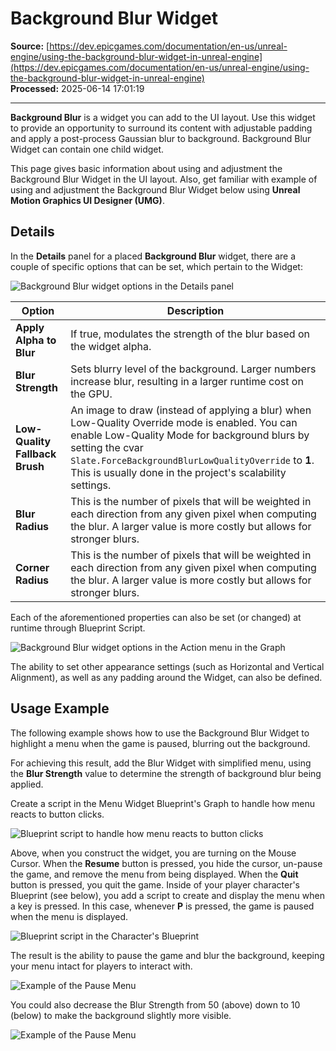 # Background Blur Widget

**Source:** [https://dev.epicgames.com/documentation/en-us/unreal-engine/using-the-background-blur-widget-in-unreal-engine](https://dev.epicgames.com/documentation/en-us/unreal-engine/using-the-background-blur-widget-in-unreal-engine)  
**Processed:** 2025-06-14 17:01:19

---

**Background Blur** is a widget you can add to the UI layout. Use this widget to provide an opportunity to surround its content with adjustable padding and apply a post-process Gaussian blur to background. Background Blur Widget can contain one child widget.

This page gives basic information about using and adjustment the Background Blur Widget in the UI layout. Also, get familiar with example of using and adjustment the Background Blur Widget below using **Unreal Motion Graphics UI Designer (UMG)**.

## Details

In the **Details** panel for a placed **Background Blur** widget, there are a couple of specific options that can be set, which pertain to the Widget:

![Background Blur widget options in the Details panel](https://d1iv7db44yhgxn.cloudfront.net/documentation/images/1e1a5a37-7d6e-4b9f-858e-8597fc0b9cd5/ue5_1-01-appearance.png "Background Blur widget options in the Details panel")

| Option | Description |
| --- | --- |
| **Apply Alpha to Blur** | If true, modulates the strength of the blur based on the widget alpha. |
| **Blur Strength** | Sets blurry level of the background. Larger numbers increase blur, resulting in a larger runtime cost on the GPU. |
| **Low-Quality Fallback Brush** | An image to draw (instead of applying a blur) when Low-Quality Override mode is enabled. You can enable Low-Quality Mode for background blurs by setting the cvar `Slate.ForceBackgroundBlurLowQualityOverride` to **1**. This is usually done in the project's scalability settings. |
| **Blur Radius** | This is the number of pixels that will be weighted in each direction from any given pixel when computing the blur. A larger value is more costly but allows for stronger blurs. |
| **Corner Radius** | This is the number of pixels that will be weighted in each direction from any given pixel when computing the blur. A larger value is more costly but allows for stronger blurs. |

Each of the aforementioned properties can also be set (or changed) at runtime through Blueprint Script.

![Background Blur widget options in the Action menu in the Graph](https://d1iv7db44yhgxn.cloudfront.net/documentation/images/65476d56-5e67-4d15-b7d5-f8290aa782ab/ue5_1-02-action-graph.png "Background Blur widget options in the Action menu in the Graph")

The ability to set other appearance settings (such as Horizontal and Vertical Alignment), as well as any padding around the Widget, can also be defined.

## Usage Example

The following example shows how to use the Background Blur Widget to highlight a menu when the game is paused, blurring out the background.

For achieving this result, add the Blur Widget with simplified menu, using the **Blur Strength** value to determine the strength of background blur being applied.

Create a script in the Menu Widget Blueprint's Graph to handle how menu reacts to button clicks.

![Blueprint script to handle how menu reacts to button clicks](https://d1iv7db44yhgxn.cloudfront.net/documentation/images/65b41cd0-cf1e-41a6-b1c1-bc1887c9663b/ue5_1-04-bp-script.png "Blueprint script to handle how menu reacts to button clicks")

Above, when you construct the widget, you are turning on the Mouse Cursor. When the **Resume** button is pressed, you hide the cursor, un-pause the game, and remove the menu from being displayed. When the **Quit** button is pressed, you quit the game. Inside of your player character's Blueprint (see below), you add a script to create and display the menu when a key is pressed. In this case, whenever **P** is pressed, the game is paused when the menu is displayed.

![Blueprint script in the Character's Blueprint](https://d1iv7db44yhgxn.cloudfront.net/documentation/images/944dcc5b-7bef-4f68-8199-16e14774f245/ue5_1-05-character-bp-script.png "Blueprint script in the Character's Blueprint")

The result is the ability to pause the game and blur the background, keeping your menu intact for players to interact with.

![Example of the Pause Menu](https://d1iv7db44yhgxn.cloudfront.net/documentation/images/93528e81-51be-4a15-8c91-9ddf986dbd82/ue5_1-06-example-blur-50.png "Example of the Pause Menu")

You could also decrease the Blur Strength from 50 (above) down to 10 (below) to make the background slightly more visible.

![Example of the Pause Menu](https://d1iv7db44yhgxn.cloudfront.net/documentation/images/9894d43a-5caf-44f6-a0db-f16674b11f3a/ue5_1-07-example-blur-10.png "Example of the Pause Menu")